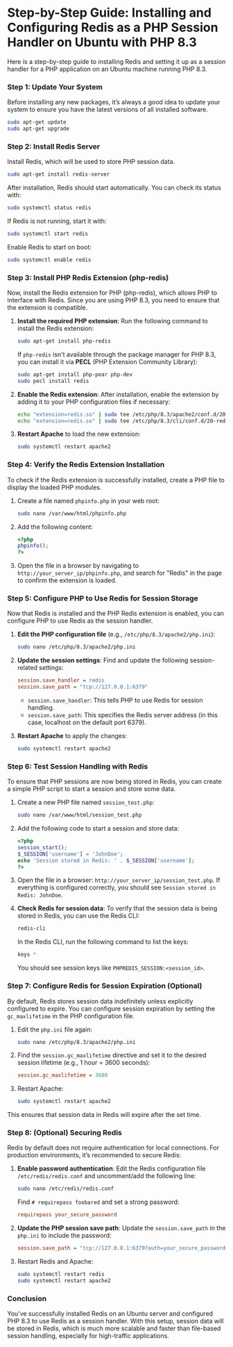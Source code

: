 # Step-by-Step Guide: Installing and Configuring Redis as a PHP Session Handler on Ubuntu with PHP 8.3

Here is a step-by-step guide to installing Redis and setting it up as a session handler for a PHP application on an Ubuntu machine running PHP 8.3.

### Step 1: Update Your System
Before installing any new packages, it’s always a good idea to update your system to ensure you have the latest versions of all installed software.

```bash
sudo apt-get update
sudo apt-get upgrade
```

### Step 2: Install Redis Server
Install Redis, which will be used to store PHP session data.

```bash
sudo apt-get install redis-server
```

After installation, Redis should start automatically. You can check its status with:

```bash
sudo systemctl status redis
```

If Redis is not running, start it with:

```bash
sudo systemctl start redis
```

Enable Redis to start on boot:

```bash
sudo systemctl enable redis
```

### Step 3: Install PHP Redis Extension (php-redis)
Now, install the Redis extension for PHP (php-redis), which allows PHP to interface with Redis. Since you are using PHP 8.3, you need to ensure that the extension is compatible.

1. **Install the required PHP extension**:
   Run the following command to install the Redis extension:

   ```bash
   sudo apt-get install php-redis
   ```

   If `php-redis` isn't available through the package manager for PHP 8.3, you can install it via **PECL** (PHP Extension Community Library):

   ```bash
   sudo apt-get install php-pear php-dev
   sudo pecl install redis
   ```

2. **Enable the Redis extension**:
   After installation, enable the extension by adding it to your PHP configuration files if necessary:

   ```bash
   echo "extension=redis.so" | sudo tee /etc/php/8.3/apache2/conf.d/20-redis.ini
   echo "extension=redis.so" | sudo tee /etc/php/8.3/cli/conf.d/20-redis.ini
   ```

3. **Restart Apache** to load the new extension:

   ```bash
   sudo systemctl restart apache2
   ```

### Step 4: Verify the Redis Extension Installation
To check if the Redis extension is successfully installed, create a PHP file to display the loaded PHP modules.

1. Create a file named `phpinfo.php` in your web root:

   ```bash
   sudo nano /var/www/html/phpinfo.php
   ```

2. Add the following content:

   ```php
   <?php
   phpinfo();
   ?>
   ```

3. Open the file in a browser by navigating to `http://your_server_ip/phpinfo.php`, and search for "Redis" in the page to confirm the extension is loaded.

### Step 5: Configure PHP to Use Redis for Session Storage
Now that Redis is installed and the PHP Redis extension is enabled, you can configure PHP to use Redis as the session handler.

1. **Edit the PHP configuration file** (e.g., `/etc/php/8.3/apache2/php.ini`):

   ```bash
   sudo nano /etc/php/8.3/apache2/php.ini
   ```

2. **Update the session settings**:
   Find and update the following session-related settings:

   ```ini
   session.save_handler = redis
   session.save_path = "tcp://127.0.0.1:6379"
   ```

   - `session.save_handler`: This tells PHP to use Redis for session handling.
   - `session.save_path`: This specifies the Redis server address (in this case, localhost on the default port 6379).

3. **Restart Apache** to apply the changes:

   ```bash
   sudo systemctl restart apache2
   ```

### Step 6: Test Session Handling with Redis
To ensure that PHP sessions are now being stored in Redis, you can create a simple PHP script to start a session and store some data.

1. Create a new PHP file named `session_test.php`:

   ```bash
   sudo nano /var/www/html/session_test.php
   ```

2. Add the following code to start a session and store data:

   ```php
   <?php
   session_start();
   $_SESSION['username'] = 'JohnDoe';
   echo 'Session stored in Redis: ' . $_SESSION['username'];
   ?>
   ```

3. Open the file in a browser: `http://your_server_ip/session_test.php`. If everything is configured correctly, you should see `Session stored in Redis: JohnDoe`.

4. **Check Redis for session data**:
   To verify that the session data is being stored in Redis, you can use the Redis CLI:

   ```bash
   redis-cli
   ```

   In the Redis CLI, run the following command to list the keys:

   ```bash
   keys *
   ```

   You should see session keys like `PHPREDIS_SESSION:<session_id>`.

### Step 7: Configure Redis for Session Expiration (Optional)
By default, Redis stores session data indefinitely unless explicitly configured to expire. You can configure session expiration by setting the `gc_maxlifetime` in the PHP configuration file.

1. Edit the `php.ini` file again:

   ```bash
   sudo nano /etc/php/8.3/apache2/php.ini
   ```

2. Find the `session.gc_maxlifetime` directive and set it to the desired session lifetime (e.g., 1 hour = 3600 seconds):

   ```ini
   session.gc_maxlifetime = 3600
   ```

3. Restart Apache:

   ```bash
   sudo systemctl restart apache2
   ```

This ensures that session data in Redis will expire after the set time.

### Step 8: (Optional) Securing Redis
Redis by default does not require authentication for local connections. For production environments, it’s recommended to secure Redis:

1. **Enable password authentication**:
   Edit the Redis configuration file `/etc/redis/redis.conf` and uncomment/add the following line:

   ```bash
   sudo nano /etc/redis/redis.conf
   ```

   Find `# requirepass foobared` and set a strong password:

   ```ini
   requirepass your_secure_password
   ```

2. **Update the PHP session save path**:
   Update the `session.save_path` in the `php.ini` to include the password:

   ```ini
   session.save_path = "tcp://127.0.0.1:6379?auth=your_secure_password"
   ```

3. Restart Redis and Apache:

   ```bash
   sudo systemctl restart redis
   sudo systemctl restart apache2
   ```

### Conclusion
You’ve successfully installed Redis on an Ubuntu server and configured PHP 8.3 to use Redis as a session handler. With this setup, session data will be stored in Redis, which is much more scalable and faster than file-based session handling, especially for high-traffic applications.